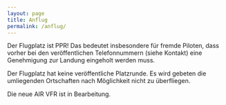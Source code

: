 ```yaml
---
layout: page
title: Anflug
permalink: /anflug/
---
```

Der Flugplatz ist PPR! Das bedeutet insbesondere für fremde Piloten, dass vorher bei den veröffentlichen Telefonnummern (siehe Kontakt) 
eine Genehmigung zur Landung eingeholt werden muss.

Der Flugplatz hat keine veröffentliche Platzrunde.
Es wird gebeten die umliegenden Ortschaften nach Möglichkeit nicht zu überfliegen.

Die neue AIR VFR ist in Bearbeitung.



